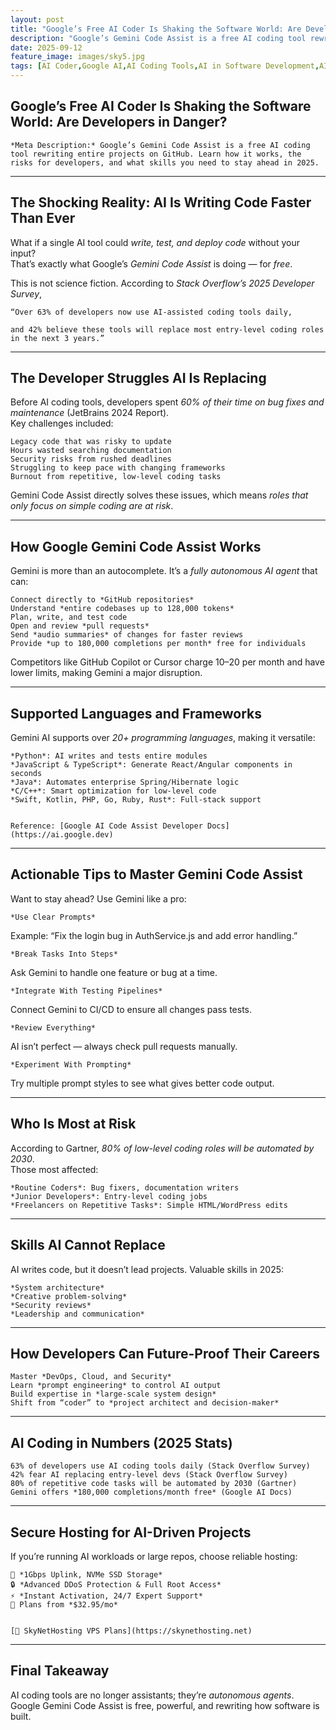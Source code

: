 ```yaml
---
layout: post
title: "Google’s Free AI Coder Is Shaking the Software World: Are Developers in Danger?"
description: "Google’s Gemini Code Assist is a free AI coding tool rewriting entire projects on GitHub. Learn how it works, the risks for developers, and what skills you need to stay ahead in 2025"
date: 2025-09-12
feature_image: images/sky5.jpg
tags: [AI Coder,Google AI,AI Coding Tools,AI in Software Development,AI Programming Assistants]
---
```

## Google’s Free AI Coder Is Shaking the Software World: Are Developers in Danger?

    *Meta Description:* Google’s Gemini Code Assist is a free AI coding tool rewriting entire projects on GitHub. Learn how it works, the risks for developers, and what skills you need to stay ahead in 2025. 


---

## The Shocking Reality: AI Is Writing Code Faster Than Ever  
What if a single AI tool could *write, test, and deploy code* without your input?  
That’s exactly what Google’s *Gemini Code Assist* is doing — for *free*.  

This is not science fiction. According to *Stack Overflow’s 2025 Developer Survey*,  

    “Over 63% of developers now use AI-assisted coding tools daily, 

    and 42% believe these tools will replace most entry-level coding roles in the next 3 years.” 


---

## The Developer Struggles AI Is Replacing  
Before AI coding tools, developers spent *60% of their time on bug fixes and maintenance* (JetBrains 2024 Report).  
Key challenges included:  

    Legacy code that was risky to update
    Hours wasted searching documentation
    Security risks from rushed deadlines
    Struggling to keep pace with changing frameworks
    Burnout from repetitive, low-level coding tasks


Gemini Code Assist directly solves these issues, which means *roles that only focus on simple coding are at risk*.

---

## How Google Gemini Code Assist Works  
Gemini is more than an autocomplete. It’s a *fully autonomous AI agent* that can:  

    Connect directly to *GitHub repositories*
    Understand *entire codebases up to 128,000 tokens*
    Plan, write, and test code
    Open and review *pull requests*
    Send *audio summaries* of changes for faster reviews
    Provide *up to 180,000 completions per month* free for individuals


Competitors like GitHub Copilot or Cursor charge $10–$20 per month and have lower limits, making Gemini a major disruption.

---

## Supported Languages and Frameworks  
Gemini AI supports over *20+ programming languages*, making it versatile:  

    *Python*: AI writes and tests entire modules
    *JavaScript & TypeScript*: Generate React/Angular components in seconds
    *Java*: Automates enterprise Spring/Hibernate logic
    *C/C++*: Smart optimization for low-level code
    *Swift, Kotlin, PHP, Go, Ruby, Rust*: Full-stack support


    Reference: [Google AI Code Assist Developer Docs](https://ai.google.dev) 


---

## Actionable Tips to Master Gemini Code Assist  
Want to stay ahead? Use Gemini like a pro:  

    *Use Clear Prompts*

   Example: “Fix the login bug in AuthService.js and add error handling.”  

    *Break Tasks Into Steps*

   Ask Gemini to handle one feature or bug at a time.  

    *Integrate With Testing Pipelines*

   Connect Gemini to CI/CD to ensure all changes pass tests.  

    *Review Everything*

   AI isn’t perfect — always check pull requests manually.  

    *Experiment With Prompting*

   Try multiple prompt styles to see what gives better code output.  

---

## Who Is Most at Risk  
According to Gartner, *80% of low-level coding roles will be automated by 2030*.  
Those most affected:  

    *Routine Coders*: Bug fixers, documentation writers
    *Junior Developers*: Entry-level coding jobs
    *Freelancers on Repetitive Tasks*: Simple HTML/WordPress edits


---

## Skills AI Cannot Replace  
AI writes code, but it doesn’t lead projects. Valuable skills in 2025:  

    *System architecture*
    *Creative problem-solving*
    *Security reviews*
    *Leadership and communication*


---

## How Developers Can Future-Proof Their Careers  

    Master *DevOps, Cloud, and Security*
    Learn *prompt engineering* to control AI output
    Build expertise in *large-scale system design*
    Shift from “coder” to *project architect and decision-maker*


---

## AI Coding in Numbers (2025 Stats)  

    63% of developers use AI coding tools daily (Stack Overflow Survey)
    42% fear AI replacing entry-level devs (Stack Overflow Survey)
    80% of repetitive code tasks will be automated by 2030 (Gartner)
    Gemini offers *180,000 completions/month free* (Google AI Docs)


---

## Secure Hosting for AI-Driven Projects  
If you’re running AI workloads or large repos, choose reliable hosting:  

    🚀 *1Gbps Uplink, NVMe SSD Storage*
    🔒 *Advanced DDoS Protection & Full Root Access*
    ⚡ *Instant Activation, 24/7 Expert Support*
    🎯 Plans from *$32.95/mo*


    [🔗 SkyNetHosting VPS Plans](https://skynethosting.net) 


---

## Final Takeaway  
AI coding tools are no longer assistants; they’re *autonomous agents*.  
Google Gemini Code Assist is free, powerful, and rewriting how software is built.  



